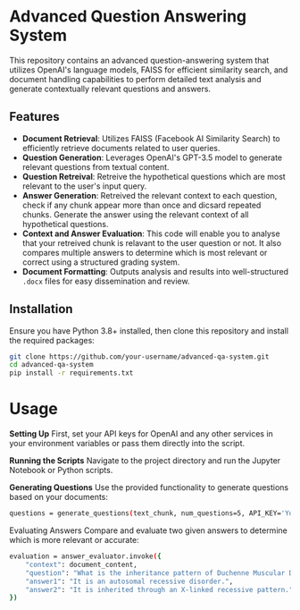 # Advanced Question Answering System

This repository contains an advanced question-answering system that utilizes OpenAI's language models, FAISS for efficient similarity search, and document handling capabilities to perform detailed text analysis and generate contextually relevant questions and answers.

## Features

- **Document Retrieval**: Utilizes FAISS (Facebook AI Similarity Search) to efficiently retrieve documents related to user queries.
- **Question Generation**: Leverages OpenAI's GPT-3.5 model to generate relevant questions from textual content.
- **Question Retreival**: Retreive the hypothetical questions which are most relevant to the user's input query.
- **Answer Generation**: Retreived the relevant context to each question, check if any chunk appear more than once and dicsard repeated chunks. Generate the answer using the relevant context of all hypothetical questions.
- **Context and Answer Evaluation**: This code will enable you to analyse that your retreived chunk is relavant to the user question or not. It also compares multiple answers to determine which is most relevant or correct using a structured grading system.
- **Document Formatting**: Outputs analysis and results into well-structured `.docx` files for easy dissemination and review.

## Installation

Ensure you have Python 3.8+ installed, then clone this repository and install the required packages:

```bash
git clone https://github.com/your-username/advanced-qa-system.git
cd advanced-qa-system
pip install -r requirements.txt
```

# Usage
**Setting Up**
First, set your API keys for OpenAI and any other services in your environment variables or pass them directly into the script.

**Running the Scripts**
Navigate to the project directory and run the Jupyter Notebook or Python scripts.

**Generating Questions**
Use the provided functionality to generate questions based on your documents:
```bash
questions = generate_questions(text_chunk, num_questions=5, API_KEY='Your-OpenAI-API-Key')
```
Evaluating Answers
Compare and evaluate two given answers to determine which is more relevant or accurate:


```bash
evaluation = answer_evaluator.invoke({
    "context": document_content,
    "question": "What is the inheritance pattern of Duchenne Muscular Dystrophy?",
    "answer1": "It is an autosomal recessive disorder.",
    "answer2": "It is inherited through an X-linked recessive pattern."
})
```
